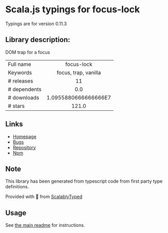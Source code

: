 
# Scala.js typings for focus-lock

Typings are for version 0.11.3

## Library description:
DOM trap for a focus

|                    |                 |
| ------------------ | :-------------: |
| Full name          | focus-lock |
| Keywords           | focus, trap, vanilla |
| # releases         | 11 |
| # dependents       | 0.0 |
| # downloads        | 1.0955880666666666E7 |
| # stars            | 121.0 |

## Links
- [Homepage](https://github.com/theKashey/focus-lock#readme)
- [Bugs](https://github.com/theKashey/focus-lock/issues)
- [Repository](https://github.com/theKashey/focus-lock)
- [Npm](https://www.npmjs.com/package/focus-lock)
    


## Note
This library has been generated from typescript code from first party type definitions.

Provided with :purple_heart: from [ScalablyTyped](https://github.com/oyvindberg/ScalablyTyped)

## Usage
See [the main readme](../../readme.md) for instructions.


